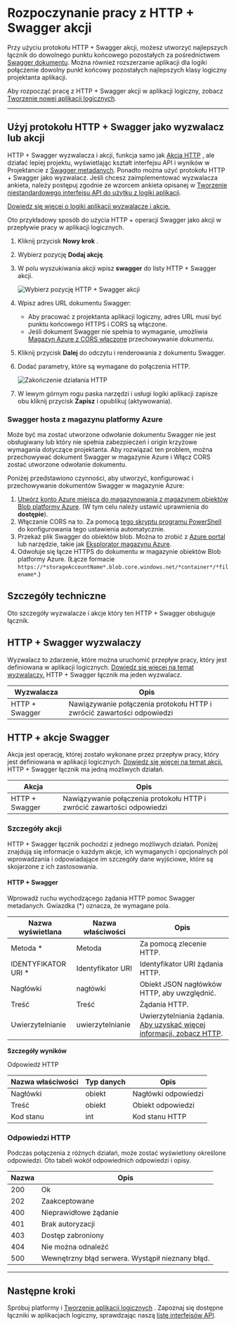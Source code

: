 
<properties
    pageTitle="Dodawanie HTTP + Swagger akcji w aplikacjach logiczny | Microsoft Azure"
    description="Omówienie HTTP + Swagger akcji i operacji"
    services=""
    documentationCenter=""
    authors="jeffhollan"
    manager="erikre"
    editor=""
    tags="connectors"/>

<tags
   ms.service="logic-apps"
   ms.devlang="na"
   ms.topic="article"
   ms.tgt_pltfrm="na"
   ms.workload="na"
   ms.date="07/18/2016"
   ms.author="jehollan"/>

# <a name="get-started-with-the-http--swagger-action"></a>Rozpoczynanie pracy z HTTP + Swagger akcji

Przy użyciu protokołu HTTP + Swagger akcji, możesz utworzyć najlepszych łącznik do dowolnego punktu końcowego pozostałych za pośrednictwem [Swagger dokumentu](https://swagger.io). Można również rozszerzanie aplikacji dla logiki połączenie dowolny punkt końcowy pozostałych najlepszych klasy logiczny projektanta aplikacji.

Aby rozpocząć pracę z HTTP + Swagger akcji w aplikacji logiczny, zobacz [Tworzenie nowej aplikacji logicznych](../app-service-logic/app-service-logic-create-a-logic-app.md).

---

## <a name="use-http--swagger-as-a-trigger-or-an-action"></a>Użyj protokołu HTTP + Swagger jako wyzwalacz lub akcji

HTTP + Swagger wyzwalacza i akcji, funkcja samo jak [Akcja HTTP](connectors-native-http.md) , ale działać lepiej projektu, wyświetlając kształt interfejsu API i wyników w Projektancie z [Swagger metadanych](https://swagger.io). Ponadto można użyć protokołu HTTP + Swagger jako wyzwalacz. Jeśli chcesz zaimplementować wyzwalacza ankieta, należy postępuj zgodnie ze wzorcem ankieta opisanej w [Tworzenie niestandardowego interfejsu API do użytku z logiki aplikacji](../app-service-logic/app-service-logic-create-api-app.md#polling-triggers).

[Dowiedz się więcej o logiki aplikacji wyzwalacze i akcje.](connectors-overview.md)

Oto przykładowy sposób do użycia HTTP + operacji Swagger jako akcji w przepływie pracy w aplikacji logicznych.

1. Kliknij przycisk **Nowy krok** .
2. Wybierz pozycję **Dodaj akcję**.
3. W polu wyszukiwania akcji wpisz **swagger** do listy HTTP + Swagger akcji.

    ![Wybierz pozycję HTTP + Swagger akcji](./media/connectors-native-http-swagger/using-action-1.png)

4. Wpisz adres URL dokumentu Swagger:
    - Aby pracować z projektanta aplikacji logiczny, adres URL musi być punktu końcowego HTTPS i CORS są włączone.
    - Jeśli dokument Swagger nie spełnia to wymaganie, umożliwia [Magazyn Azure z CORS włączone](#hosting-swagger-from-storage) przechowywanie dokumentu.
5. Kliknij przycisk **Dalej** do odczytu i renderowania z dokumentu Swagger.
6. Dodać parametry, które są wymagane do połączenia HTTP.

    ![Zakończenie działania HTTP](./media/connectors-native-http-swagger/using-action-2.png)

1. W lewym górnym rogu paska narzędzi i usługi logiki aplikacji zapisze obu kliknij przycisk **Zapisz** i opublikuj (aktywowania).

### <a name="host-swagger-from-azure-storage"></a>Swagger hosta z magazynu platformy Azure

Może być ma zostać utworzone odwołanie dokumentu Swagger nie jest obsługiwany lub który nie spełnia zabezpieczeń i origin krzyżowe wymagania dotyczące projektanta. Aby rozwiązać ten problem, można przechowywać dokument Swagger w magazynie Azure i Włącz CORS zostać utworzone odwołanie dokumentu.  

Poniżej przedstawiono czynności, aby utworzyć, konfigurować i przechowywanie dokumentów Swagger w magazynie Azure:

1. [Utwórz konto Azure miejsca do magazynowania z magazynem obiektów Blob platformy Azure](../storage/storage-create-storage-account.md). (W tym celu należy ustawić uprawnienia do **dostępie**).
2. Włączanie CORS na to. Za pomocą [tego skryptu programu PowerShell](https://github.com/logicappsio/EnableCORSAzureBlob/blob/master/EnableCORSAzureBlob.ps1) do konfigurowania tego ustawienia automatycznie.
3. Przekaż plik Swagger do obiektów blob. Można to zrobić z [Azure portal](https://portal.azure.com) lub narzędzie, takie jak [Eksplorator magazynu Azure](http://storageexplorer.com/).
1. Odwołuje się łącze HTTPS do dokumentu w magazynie obiektów Blob platformy Azure. (Łącze formacie `https://*storageAccountName*.blob.core.windows.net/*container*/*filename*`.)



## <a name="technical-details"></a>Szczegóły techniczne

Oto szczegóły wyzwalacze i akcje który ten HTTP + Swagger obsługuje łącznik.

## <a name="http--swagger-triggers"></a>HTTP + Swagger wyzwalaczy

Wyzwalacz to zdarzenie, które można uruchomić przepływ pracy, który jest definiowana w aplikacji logicznych. [Dowiedz się więcej na temat wyzwalaczy.](connectors-overview.md) HTTP + Swagger łącznik ma jeden wyzwalacz.

|Wyzwalacza|Opis|
|---|---|
|HTTP + Swagger|Nawiązywanie połączenia protokołu HTTP i zwrócić zawartości odpowiedzi|

## <a name="http--swagger-actions"></a>HTTP + akcje Swagger

Akcja jest operację, której zostało wykonane przez przepływ pracy, który jest definiowana w aplikacji logicznych. [Dowiedz się więcej na temat akcji.](connectors-overview.md) HTTP + Swagger łącznik ma jedną możliwych działań.

|Akcja|Opis|
|---|---|
|HTTP + Swagger|Nawiązywanie połączenia protokołu HTTP i zwrócić zawartości odpowiedzi|

### <a name="action-details"></a>Szczegóły akcji

HTTP + Swagger łącznik pochodzi z jednego możliwych działań. Poniżej znajdują się informacje o każdym akcje, ich wymaganych i opcjonalnych pól wprowadzania i odpowiadające im szczegóły dane wyjściowe, które są skojarzone z ich zastosowania.

#### <a name="http--swagger"></a>HTTP + Swagger

Wprowadź ruchu wychodzącego żądania HTTP pomoc Swagger metadanych.
Gwiazdka (*) oznacza, że wymagane pola.

|Nazwa wyświetlana|Nazwa właściwości|Opis|
|---|---|---|
|Metoda *|Metoda|Za pomocą zlecenie HTTP.|
|IDENTYFIKATOR URI *|Identyfikator URI|Identyfikator URI żądania HTTP.|
|Nagłówki|nagłówki|Obiekt JSON nagłówków HTTP, aby uwzględnić.|
|Treść|Treść|Żądania HTTP.|
|Uwierzytelnianie|uwierzytelnianie|Uwierzytelniania żądania. [Aby uzyskać więcej informacji, zobacz HTTP](./connectors-native-http.md#authentication).|

**Szczegóły wyników**

Odpowiedź HTTP

|Nazwa właściwości|Typ danych|Opis|
|---|---|---|
|Nagłówki|obiekt|Nagłówki odpowiedzi|
|Treść|obiekt|Obiekt odpowiedzi|
|Kod stanu|int|Kod stanu HTTP|

### <a name="http-responses"></a>Odpowiedzi HTTP

Podczas połączenia z różnych działań, może zostać wyświetlony określone odpowiedzi. Oto tabeli wokół odpowiednich odpowiedzi i opisy.

|Nazwa|Opis|
|---|---|
|200|Ok|
|202|Zaakceptowane|
|400|Nieprawidłowe żądanie|
|401|Brak autoryzacji|
|403|Dostęp zabroniony|
|404|Nie można odnaleźć|
|500|Wewnętrzny błąd serwera. Wystąpił nieznany błąd.|

---

## <a name="next-steps"></a>Następne kroki

Spróbuj platformy i [Tworzenie aplikacji logicznych](../app-service-logic/app-service-logic-create-a-logic-app.md) . Zapoznaj się dostępne łączniki w aplikacjach logiczny, sprawdzając naszą [listę interfejsów API](apis-list.md).
